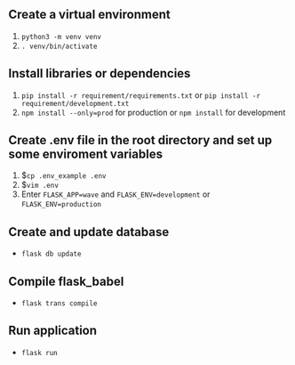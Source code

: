 ## Create a virtual environment
1. `python3 -m venv venv`
2. `. venv/bin/activate`

## Install libraries or dependencies
1. `pip install -r requirement/requirements.txt` or `pip install -r requirement/development.txt`
2. `npm install --only=prod` for production or `npm install` for development

## Create .env file in the root directory and set up some enviroment variables
1. $`cp .env_example .env`
2. $`vim .env`
3. Enter `FLASK_APP=wave` and `FLASK_ENV=development` or `FLASK_ENV=production`

## Create and update database
- `flask db update`

## Compile flask_babel
- `flask trans compile`

## Run application
- `flask run`
